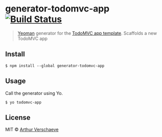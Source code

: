 # generator-todomvc-app [![Build Status](https://travis-ci.org/arthurvr/generator-todomvc-app.svg?branch=master)](https://travis-ci.org/arthurvr/generator-todomvc-app)

> [Yeoman](http://yeoman.io) generator for the [TodoMVC app template](https://github.com/tastejs/todomvc-app-template). Scaffolds a new TodoMVC app


## Install

```
$ npm install --global generator-todomvc-app
```


## Usage

Call the generator using Yo.

```
$ yo todomvc-app
```


## License

MIT © [Arthur Verschaeve](http://arthurverschaeve.be)
